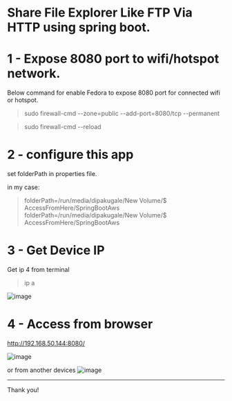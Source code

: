 # Share File Explorer Like FTP Via HTTP using spring boot.
  
  
# 1 - Expose 8080 port to wifi/hotspot network.

Below command for enable Fedora to expose 8080 port for connected wifi or hotspot.  
  
>sudo firewall-cmd --zone=public --add-port=8080/tcp --permanent  
  
>sudo firewall-cmd --reload  
  
  
# 2 - configure this app
  
  
  set folderPath in properties file.  
  
  in my case:  
>folderPath=/run/media/dipakugale/New Volume/$ AccessFromHere/SpringBootAws  folderPath=/run/media/dipakugale/New Volume/$ AccessFromHere/SpringBootAws
  
  
# 3 -  Get Device IP
 
Get ip 4 from terminal
>ip a  

![image](https://github.com/user-attachments/assets/8723631d-2597-4a7d-b085-30128884c6ee)

# 4 - Access from browser
  
  http://192.168.50.144:8080/

![image](https://github.com/user-attachments/assets/3d65c306-ec7e-4672-91cf-4da797fdf7a5)

or from another devices
![image](https://github.com/user-attachments/assets/5aa4484f-1b97-4cb8-b7c6-3e2a63372745)

_______________________
Thank you!
